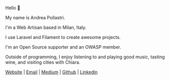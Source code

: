 Hello 👋

My name is Andrea Pollastri.

I'm a Web Artisan based in Milan, Italy.

I use Laravel and Filament to create awesome projects.

I'm an Open Source supporter and an OWASP member.

Outside of programming, I enjoy listening to and playing good music, tasting wine, and visiting cities with Chiara.

<a href="https://andrea.dev" target="_blank">Website</a> | 
<a href="mailto:andrea@123mail.org">Email</a> | 
<a href="https://andreapollastri.medium.com" target="_blank">Medium</a> |
<a href="https://github.com/andreapollastri" target="_blank">Github</a> |
<a href="https://www.linkedin.com/in/andrea-pollastri" target="_blank">Linkedin</a>
